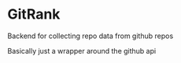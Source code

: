 # GitRank

Backend for collecting repo data from github repos 

Basically just a wrapper around the github api



